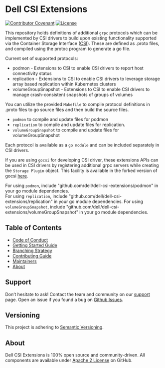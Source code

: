 # Dell CSI Extensions

[![Contributor Covenant](https://img.shields.io/badge/Contributor%20Covenant-v2.0%20adopted-ff69b4.svg)](docs/CODE_OF_CONDUCT.md)
[![License](https://img.shields.io/github/license/dell/dell-csi-extensions)](LICENSE)

This repository holds definitions of additional `grpc` protocols which can be implemented by CSI drivers to build upon existing 
functionality supported via the Container Storage Interface ([CSI](https://github.com/container-storage-interface/spec)).
These are defined as .proto files, and compiled using the protoc program to generate a go file.

Current set of supported protocols:
* podmon -  Extensions to CSI to enable CSI drivers to report host connectivity status
* replication - Extensions to CSI to enable CSI drivers to leverage storage array based
 replication within Kubernetes clusters
* volumeGroupSnapshot - Extensions to CSI to enable CSI drivers to manage crash-consistent snapshots of groups of volumes

You can utilize the provided `Makefile` to compile protocol definitions in .proto files to go source files and then build 
the source files.

* `podmon` to compile and update files for podmon
* `replication` to compile and update files for replication.
* `volumeGroupSnapshot` to compile and update files for volumeGroupSnapshot

Each protocol is available as a `go module` and can be included separately in CSI drivers. 

If you are using `gocsi` for developing CSI driver, these extensions APIs can be used in CSI drivers by registering additional grpc servers while creating the `Storage Plugin` object. 
This facility is available in the forked version of gocsi [here](https://github.com/dell/gocsi).

For using `podmon`, include "github.com/dell/dell-csi-extensions/podmon" in your go module dependencies.  
For using `replication`, include "github.com/dell/dell-csi-extensions/replication" in your go module dependencies.
For using `volumeGroupSnapshot`, include "github.com/dell/dell-csi-extensions/volumeGroupSnapshot" in your go module dependencies.

## Table of Contents

- [Code of Conduct](./docs/CODE_OF_CONDUCT.md)
- [Getting Started Guide](./docs/GETTING_STARTED_GUIDE.md)
- [Branching Strategy](./docs/BRANCHING.md)
- [Contributing Guide](./docs/CONTRIBUTING.md)
- [Maintainers](./docs/MAINTAINERS.md)
- [About](#About)

## Support

Don’t hesitate to ask! Contact the team and community on our [support](./docs/SUPPORT.md) page.
Open an issue if you found a bug on [Github Issues](https://github.com/dell/dell-csi-extensions/issues).

## Versioning

This project is adhering to [Semantic Versioning](https://semver.org/).

## About

Dell CSI Extensions is 100% open source and community-driven. All components are available
under [Apache 2 License](https://www.apache.org/licenses/LICENSE-2.0.html) on
GitHub.
